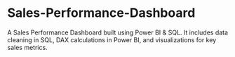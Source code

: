 # Sales-Performance-Dashboard
A Sales Performance Dashboard built using Power BI &amp; SQL. It includes data cleaning in SQL, DAX calculations in Power BI, and visualizations for key sales metrics.
